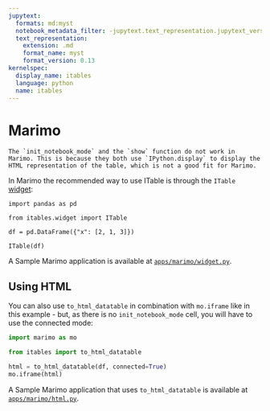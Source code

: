 ```yaml
---
jupytext:
  formats: md:myst
  notebook_metadata_filter: -jupytext.text_representation.jupytext_version
  text_representation:
    extension: .md
    format_name: myst
    format_version: 0.13
kernelspec:
  display_name: itables
  language: python
  name: itables
---
```


# Marimo

```{warning}
The `init_notebook_mode` and the `show` function do not work in Marimo. This is because they both use `IPython.display` to display the HTML representation of the table, which is not a good fit for Marimo.
```

In Marimo the recommended way to use ITable is through the `ITable` [widget](widget.md):

```{code-cell} ipython3
import pandas as pd

from itables.widget import ITable

df = pd.DataFrame({"x": [2, 1, 3]})

ITable(df)
```

A Sample Marimo application is available at [`apps/marimo/widget.py`](https://github.com/mwouts/itables/tree/main/apps/marimo/widget.py).


## Using HTML

You can also use `to_html_datatable` in combination with `mo.iframe` like in this example - but, as there is no `init_notebook_mode` cell, you will have to use the connected mode:

```python
import marimo as mo

from itables import to_html_datatable

html = to_html_datatable(df, connected=True)
mo.iframe(html)
```

A Sample Marimo application that uses `to_html_datatable` is available at [`apps/marimo/html.py`](https://github.com/mwouts/itables/tree/main/apps/marimo/html.py).
